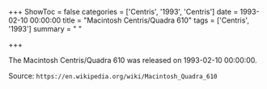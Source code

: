 +++
ShowToc = false
categories = ['Centris', '1993', 'Centris']
date = 1993-02-10 00:00:00
title = "Macintosh Centris/Quadra 610"
tags = ['Centris', '1993']
summary = " "

+++

The Macintosh Centris/Quadra 610 was released on 1993-02-10 00:00:00.

Source: `https://en.wikipedia.org/wiki/Macintosh_Quadra_610`
